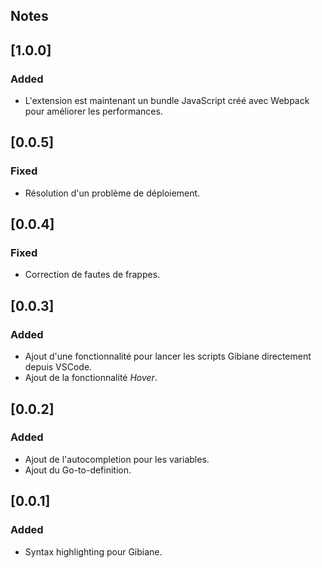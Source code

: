 ## Notes

## [1.0.0]

### Added

 - L'extension est maintenant un bundle JavaScript créé avec Webpack pour améliorer les performances.

## [0.0.5]

### Fixed

 - Résolution d'un problème de déploiement.

## [0.0.4]

### Fixed

 - Correction de fautes de frappes.

## [0.0.3]

### Added

 - Ajout d'une fonctionnalité pour lancer les scripts Gibiane directement depuis VSCode.
 - Ajout de la fonctionnalité _Hover_.

## [0.0.2]

### Added

 - Ajout de l'autocompletion pour les variables.
 - Ajout du Go-to-definition.

## [0.0.1]

### Added

 - Syntax highlighting pour Gibiane.
